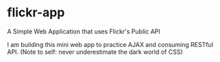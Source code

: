 # flickr-app
A Simple Web Application that uses Flickr's Public API

I am building this mini web app to practice AJAX and consuming RESTful API. (Note to self: never underestimate the dark world of CSS)
